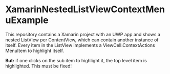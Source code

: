 # XamarinNestedListViewContextMenuExample

This repository contains a Xamarin project with an UWP app and shows a nested ListView per ContentView, which can contain another instance of itself.
Every item in the ListView implements a ViewCell.ContextActions MenuItem to highlight itself.

**But:** if one clicks on the sub item to highlight it, the top level item is highlighted. This must be fixed!